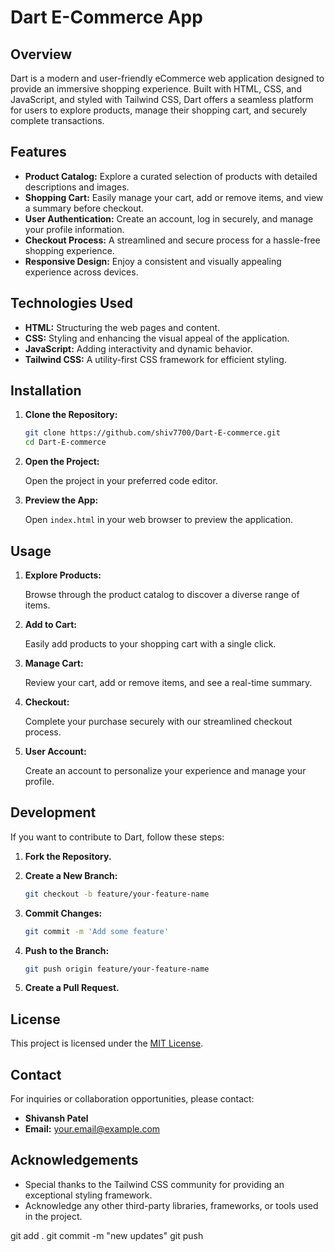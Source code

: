 # Dart E-Commerce App

## Overview

Dart is a modern and user-friendly eCommerce web application designed to provide an immersive shopping experience. Built with HTML, CSS, and JavaScript, and styled with Tailwind CSS, Dart offers a seamless platform for users to explore products, manage their shopping cart, and securely complete transactions.

## Features

- **Product Catalog:** Explore a curated selection of products with detailed descriptions and images.
- **Shopping Cart:** Easily manage your cart, add or remove items, and view a summary before checkout.
- **User Authentication:** Create an account, log in securely, and manage your profile information.
- **Checkout Process:** A streamlined and secure process for a hassle-free shopping experience.
- **Responsive Design:** Enjoy a consistent and visually appealing experience across devices.

## Technologies Used

- **HTML:** Structuring the web pages and content.
- **CSS:** Styling and enhancing the visual appeal of the application.
- **JavaScript:** Adding interactivity and dynamic behavior.
- **Tailwind CSS:** A utility-first CSS framework for efficient styling.

## Installation

1. **Clone the Repository:**

   ```bash
   git clone https://github.com/shiv7700/Dart-E-commerce.git
   cd Dart-E-commerce
   ```

2. **Open the Project:**

   Open the project in your preferred code editor.

3. **Preview the App:**

   Open `index.html` in your web browser to preview the application.

## Usage

1. **Explore Products:**

   Browse through the product catalog to discover a diverse range of items.

2. **Add to Cart:**

   Easily add products to your shopping cart with a single click.

3. **Manage Cart:**

   Review your cart, add or remove items, and see a real-time summary.

4. **Checkout:**

   Complete your purchase securely with our streamlined checkout process.

5. **User Account:**

   Create an account to personalize your experience and manage your profile.

## Development

If you want to contribute to Dart, follow these steps:

1. **Fork the Repository.**
2. **Create a New Branch:**

   ```bash
   git checkout -b feature/your-feature-name
   ```

3. **Commit Changes:**

   ```bash
   git commit -m 'Add some feature'
   ```

4. **Push to the Branch:**

   ```bash
   git push origin feature/your-feature-name
   ```

5. **Create a Pull Request.**

## License

This project is licensed under the [MIT License](LICENSE).

## Contact

For inquiries or collaboration opportunities, please contact:

- **Shivansh Patel**
- **Email:** your.email@example.com

## Acknowledgements

- Special thanks to the Tailwind CSS community for providing an exceptional styling framework.
- Acknowledge any other third-party libraries, frameworks, or tools used in the project.

git add .
git commit -m "new updates"
git push

